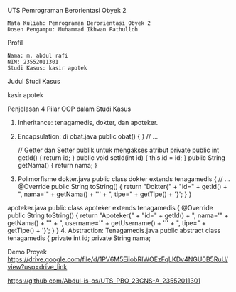 UTS Pemrograman Berorientasi Obyek 2

    Mata Kuliah: Pemrograman Berorientasi Obyek 2
    Dosen Pengampu: Muhammad Ikhwan Fathulloh

Profil

    Nama: m. abdul rafi
    NIM: 23552011301
    Studi Kasus: kasir apotek

Judul Studi Kasus

kasir apotek

Penjelasan 4 Pilar OOP dalam Studi Kasus
1.	Inheritance: tenagamedis, dokter, dan apoteker.
2.	Encapsulation: di obat.java
    public obat() {
    }
    // ...

    // Getter dan Setter publik untuk mengakses atribut private
    public int getId() {
        return id;
    }
    public void setId(int id) {
        this.id = id;
    }
    public String getNama() {
        return nama;
    }
3.	Polimorfisme 
dokter.java
public class dokter extends tenagamedis {
    // ...
    @Override
    public String toString() {
        return "Dokter{"
                + "id=" + getId()
                + ", nama='" + getNama() + '\''
                + ", tipe=" + getTipe()
                + '}';
    }
}


apoteker.java
public class apoteker extends tenagamedis {
    @Override
    public String toString() {
        return "Apoteker{"
                + "id=" + getId()
                + ", nama='" + getNama() + '\''
                + ", username='" + getUsername() + '\''
                + ", tipe=" + getTipe()
                + '}';
    }
}
4.	Abstraction: 
Tenagamedis.java
public abstract class tenagamedis {
    private int id;
    private String nama;


Demo Proyek
https://drive.google.com/file/d/1PV6M5EiiobRIWOEzFqLKDv4NGU0B5RuU/view?usp=drive_link

https://github.com/Abdul-is-os/UTS_PBO_23CNS-A_23552011301
